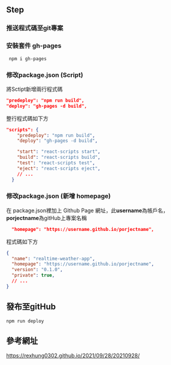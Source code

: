 ## Step


### 推送程式碼至git專案


### 安裝套件 gh-pages
```npm
 npm i gh-pages
```


### 修改package.json (Script)

將Sctipt新增兩行程式碼
```json
"predeploy": "npm run build",
"deploy": "gh-pages -d build",
```

整行程式碼如下方
```json
"scripts": {
	"predeploy": "npm run build", 
	"deploy": "gh-pages -d build",

	"start": "react-scripts start",
	"build": "react-scripts build",
	"test": "react-scripts test",
	"eject": "react-scripts eject",
    // ...
  }
  ```


### 修改package.json (新增 homepage)
在 package.json裡加上 Github Page 網址，此**username**為帳戶名，**porjectname**為gitHub上專案名稱
```json
  "homepage": "https://username.github.io/porjectname",
```

程式碼如下方
```json
{
  "name": "realtime-weather-app",
  "homepage": "https://username.github.io/porjectname",
  "version": "0.1.0",
  "private": true,
  // ...
}
  ```

## 發布至gitHub
```npm
npm run deploy
```



## 參考網址
https://rexhung0302.github.io/2021/09/28/20210928/